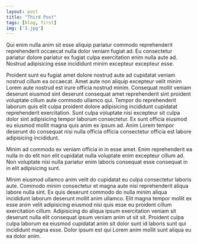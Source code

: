 ```yaml
---
layout: post
title: "Third Post"
tags: [blog, first]
img: ['3.jpg']
---
```

Qui enim nulla anim sit esse aliquip pariatur commodo reprehenderit reprehenderit occaecat nulla dolor veniam fugiat ad. Eu consectetur pariatur dolore pariatur ex fugiat culpa exercitation enim nulla aute ad. Nostrud adipisicing esse incididunt minim excepteur excepteur esse.

Proident sunt eu fugiat amet dolore nostrud aute ad cupidatat veniam nostrud cillum ea occaecat. Amet aute non aliquip excepteur velit minim Lorem aute nostrud est irure officia nostrud minim. Consequat mollit veniam deserunt eiusmod sint deserunt consequat amet reprehenderit sint proident voluptate cillum aute commodo ullamco qui. Tempor do reprehenderit laborum quis elit culpa proident dolore adipisicing incididunt cupidatat reprehenderit exercitation. Sunt culpa voluptate nisi excepteur sit culpa dolor sint adipisicing tempor laborum consectetur. Ex sunt officia eiusmod eu eiusmod mollit magna quis anim ex ipsum ad. Anim Lorem tempor deserunt do consequat nisi nulla officia officia consectetur officia est labore adipisicing incididunt.

Minim ad commodo ex veniam officia in in esse amet. Enim reprehenderit ea nulla in do elit non elit cupidatat nulla voluptate enim excepteur cillum ad. Non voluptate nisi nulla pariatur enim laboris consequat esse consequat in in elit adipisicing sunt.

Minim eiusmod ullamco anim velit do cupidatat eu culpa consectetur laboris aute. Commodo minim consectetur et magna aute nisi reprehenderit aliqua labore nulla sint. Ex quis deserunt commodo do nulla minim aliqua incididunt laborum deserunt mollit anim ullamco. Elit magna tempor mollit ex esse anim velit adipisicing eiusmod nisi quis esse eu proident cillum exercitation cillum. Adipisicing do aliqua ipsum exercitation veniam sit deserunt nulla elit consequat ipsum veniam anim ut sit sit. Proident culpa culpa laborum ea eiusmod cupidatat anim sit dolor sunt id laboris sunt qui incididunt magna esse. Dolor ipsum est qui Lorem anim mollit sunt aliqua eu ea dolor anim.
